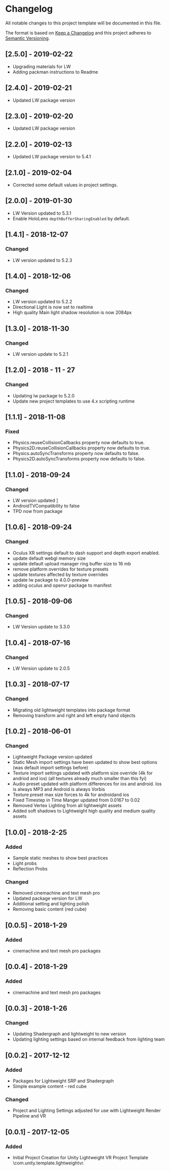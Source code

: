 # Changelog
All notable changes to this project template will be documented in this file.

The format is based on [Keep a Changelog](http://keepachangelog.com/en/1.0.0/)
and this project adheres to [Semantic Versioning](http://semver.org/spec/v2.0.0.html).

## [2.5.0] - 2019-02-22
- Upgrading materials for LW
- Adding packman instructions to Readme

## [2.4.0] - 2019-02-21
- Updated LW package version

## [2.3.0] - 2019-02-20
- Updated LW package version

## [2.2.0] - 2019-02-13
- Updated LW package version to 5.4.1

## [2.1.0] - 2019-02-04
- Corrected some default values in project settings.

## [2.0.0] - 2019-01-30
- LW Version updated to 5.3.1
- Enable HoloLens `depthBufferSharingEnabled` by default.

## [1.4.1] - 2018-12-07

### Changed
- LW version updated to 5.2.3

## [1.4.0] - 2018-12-06

### Changed
- LW version updated to 5.2.2
- Directional Light is now set to realtime
- High quality Main light shadow resolution is now 2084px

## [1.3.0] - 2018-11-30

### Changed
- LW version update to 5.2.1

## [1.2.0] - 2018 - 11 - 27

### Changed
- Updating lw package to 5.2.0
- Update new project templates to use 4.x scripting runtime

## [1.1.1] - 2018-11-08

### Fixed
- Physics.reuseCollisionCallbacks property now defaults to true.
- Physics2D.reuseCollisionCallbacks property now defaults to true.
- Physics.autoSyncTransforms property now defaults to false.
- Physics2D.autoSyncTransforms property now defaults to false.

## [1.1.0] - 2018-09-24

### Changed
- LW version updated ]
- AndroidTVCompatibility to false
- TPD now from package

## [1.0.6] - 2018-09-24

### Changed
- Oculus XR settings default to dash support and depth export enabled.
- update default webgl memory size
- update default upload manager ring buffer size to 16 mb
- remove platform overrides for texture presets
- update textures affected by texture overrides 
- update lw package to 4.0.0-preview
- adding oculus and openvr package to manifest

## [1.0.5] - 2018-09-06

### Changed
- LW Version update to 3.3.0

## [1.0.4] - 2018-07-16

### Changed
- LW Version update to 2.0.5

## [1.0.3] - 2018-07-17

### Changed
- Migrating old lightweight templates into package format 
- Removing transform and right and left empty hand objects

## [1.0.2] - 2018-06-01

### Changed
- Lightweight Package version updated 
- Static Mesh import settings have been updated to show best options (was default import settings before)
- Texture import settings updated with platform size override (4k for andriod and ios) (all textures already much smaller than this fyi)
- Audio preset updated with platform differences for ios and android. Ios is always MP3 and Android is always Vorbis
- Texture preset max size forces to 4k for androidand ios
- Fixed Timestep in Time Manger updated from 0.0167 to 0.02
- Removed Vertex Lighting from all lightweight assets
- Added soft shadows to Lightweight high quality and medium quality assets

## [1.0.0] - 2018-2-25

### Added
- Sample static meshes to show best practices
- Light probs
- Reflection Probs

### Changed
- Removed cinemachine and text mesh pro
- Updated package version for LW 
- Additional setting and lighting polish
- Removing basic content (red cube)

## [0.0.5] - 2018-1-29

### Added
- cinemachine and text mesh pro packages

## [0.0.4] - 2018-1-29

### Added
- cinemachine and text mesh pro packages

## [0.0.3] - 2018-1-26 

### Changed 
- Updating Shadergraph and lightweight to new version
- Updating lighting settings based on internal feedback from lighting team

## [0.0.2] - 2017-12-12
### Added
- Packages for Lightweight SRP and Shadergraph
- Simple example content - red cube 

### Changed
- Project and Lighting Settings adjusted for use with Lightweight Render Pipeline and VR

## [0.0.1] - 2017-12-05

### Added
- Initial Project Creation for Unity Lightweight VR Project Template \com.unity.template.lightweightvr.


